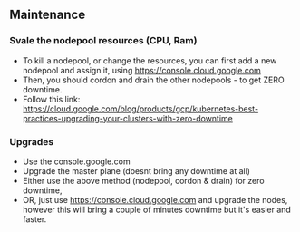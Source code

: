 ## Maintenance

### Svale the nodepool resources (CPU, Ram)

* To kill a nodepool, or change the resources, you can first add a new nodepool and assign it, using https://console.cloud.google.com
* Then, you should cordon and drain the other nodepools - to get ZERO downtime.
* Follow this link: https://cloud.google.com/blog/products/gcp/kubernetes-best-practices-upgrading-your-clusters-with-zero-downtime

### Upgrades

* Use the console.google.com
* Upgrade the master plane (doesnt bring any downtime at all)
* Either use the above method (nodepool, cordon & drain) for zero downtime, 
* OR, just use https://console.cloud.google.com and upgrade the nodes, however this will bring a couple of minutes downtime but it's easier and faster.